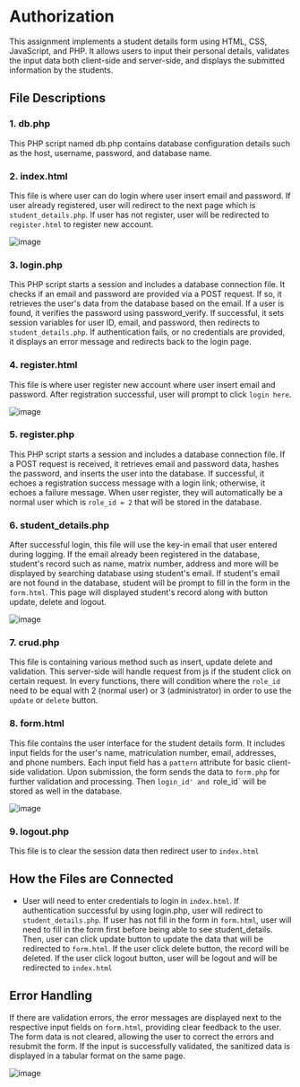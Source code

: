 # Authorization

This assignment implements a student details form using HTML, CSS, JavaScript, and PHP. It allows users to input their personal details, validates the input data both client-side and server-side, and displays the submitted information by the students.

## File Descriptions

### 1. db.php

This PHP script named db.php contains database configuration details such as the host, username, password, and database name.


### 2. index.html
This file is where user can do login where user insert email and password. If user already registered, user will redirect to the next page which is `student_details.php`. If user has not register, user will be redirected to `register.html` to register new account. 


![image](https://github.com/sorfinaly/XSS-CSRF/assets/85787305/911068bc-e358-4d69-945d-ec0194f82b9b)

### 3. login.php
This PHP script starts a session and includes a database connection file. It checks if an email and password are provided via a POST request. If so, it retrieves the user's data from the database based on the email. If a user is found, it verifies the password using password_verify. If successful, it sets session variables for user ID, email, and password, then redirects to `student_details.php`. If authentication fails, or no credentials are provided, it displays an error message and redirects back to the login page.


### 4. register.html
This file is where user register new account where user insert email and password. After registration successful, user will prompt to click `login here`. 

![image](https://github.com/sorfinaly/XSS-CSRF/assets/85787305/098a05fc-5037-4eaf-8167-938f1e72c956)

### 5. register.php

This PHP script starts a session and includes a database connection file. If a POST request is received, it retrieves email and password data, hashes the password, and inserts the user into the database. If successful, it echoes a registration success message with a login link; otherwise, it echoes a failure message. When user register, they will automatically be a normal user which is `role_id = 2` that will be stored in the database.

### 6. student_details.php

After successful login, this file will use the key-in email that user entered during logging. If the email already been registered in the database, student's record such as name, matrix number, address and more will be displayed by searching database using student's email. If student's email are not found in the database, student will be prompt to fill in the form in the `form.html`. This page will displayed student's record along with button update, delete and logout. 

![image](https://github.com/sorfinaly/XSS-CSRF/assets/85787305/77b6ee6e-c224-4627-8a07-55a7b2a93248)

### 7. crud.php

This file is containing various method such as insert, update delete and validation. This server-side will handle request from js if the student click on certain request. In every functions, there will condition where the `role_id` need to be equal with 2 (normal user) or 3 (administrator) in order to use the `update` or `delete` button. 

### 8. form.html

This file contains the user interface for the student details form. It includes input fields for the user's name, matriculation number, email, addresses, and phone numbers. Each input field has a `pattern` attribute for basic client-side validation. Upon submission, the form sends the data to `form.php` for further validation and processing. Then `login_id' and `role_id` will be stored as well in the database. 

![image](https://github.com/sorfinaly/XSS-CSRF/assets/85787305/16447072-6034-4ac9-a734-fc31e8667b5e)

### 9. logout.php

This file is to clear the session data then redirect user to `index.html`


## How the Files are Connected

- User will need to enter credentials to login in `index.html`. If authentication successful by using login.php, user will redirect to `student_details.php`. If user has not fill in the form in `form.html`, user will need to fill in the form first before being able to see student_details. Then, user can click update button to update the data that will be redirected to `form.html`. If the user click delete button, the record will be deleted. If the user click logout button, user will be logout and will be redirected to `index.html`


## Error Handling

If there are validation errors, the error messages are displayed next to the respective input fields on `form.html`, providing clear feedback to the user. The form data is not cleared, allowing the user to correct the errors and resubmit the form. If the input is successfully validated, the sanitized data is displayed in a tabular format on the same page.<br>

![image](https://github.com/sorfinaly/XSS-CSRF/assets/85787305/5dc7add5-982d-459c-ae92-efce9bfd6704)